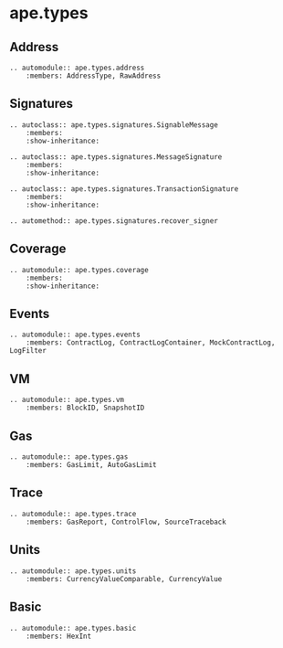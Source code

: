 # ape.types

## Address

```{eval-rst}
.. automodule:: ape.types.address
    :members: AddressType, RawAddress
```

## Signatures

```{eval-rst}
.. autoclass:: ape.types.signatures.SignableMessage
    :members:
    :show-inheritance:
```

```{eval-rst}
.. autoclass:: ape.types.signatures.MessageSignature
    :members:
    :show-inheritance:
```

```{eval-rst}
.. autoclass:: ape.types.signatures.TransactionSignature
    :members:
    :show-inheritance:
```

```{eval-rst}
.. automethod:: ape.types.signatures.recover_signer
```

## Coverage

```{eval-rst}
.. automodule:: ape.types.coverage
    :members:
    :show-inheritance:
```

## Events

```{eval-rst}
.. automodule:: ape.types.events
    :members: ContractLog, ContractLogContainer, MockContractLog, LogFilter
```

## VM

```{eval-rst}
.. automodule:: ape.types.vm
    :members: BlockID, SnapshotID
```

## Gas

```{eval-rst}
.. automodule:: ape.types.gas
    :members: GasLimit, AutoGasLimit
```

## Trace

```{eval-rst}
.. automodule:: ape.types.trace
    :members: GasReport, ControlFlow, SourceTraceback
```

## Units

```{eval-rst}
.. automodule:: ape.types.units
    :members: CurrencyValueComparable, CurrencyValue
```

## Basic

```{eval-rst}
.. automodule:: ape.types.basic
    :members: HexInt
```
